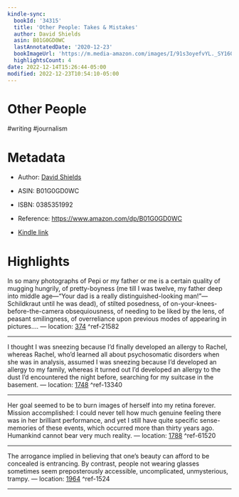 ```yaml
---
kindle-sync:
  bookId: '34315'
  title: 'Other People: Takes & Mistakes'
  author: David Shields
  asin: B01G0GD0WC
  lastAnnotatedDate: '2020-12-23'
  bookImageUrl: 'https://m.media-amazon.com/images/I/91s3oyefvYL._SY160.jpg'
  highlightsCount: 4
date: 2022-12-14T15:26:44-05:00
modified: 2022-12-23T10:54:10-05:00
---
```

# Other People

#writing #journalism 

# Metadata

* Author: [David Shields](https://www.amazon.com/David-Shields/e/B000APH64S/ref=dp_byline_cont_ebooks_1)

* ASIN: B01G0GD0WC

* ISBN: 0385351992

* Reference: <https://www.amazon.com/dp/B01G0GD0WC>

* [Kindle link](kindle://book?action=open&asin=B01G0GD0WC)

# Highlights

In so many photographs of Pepi or my father or me is a certain quality of mugging hungrily, of pretty-boyness (me till I was twelve, my father deep into middle age—“Your dad is a really distinguished-looking man!”—Schildkraut until he was dead), of stilted posedness, of on-your-knees-before-the-camera obsequiousness, of needing to be liked by the lens, of peasant smilingness, of overreliance upon previous modes of appearing in pictures…. — location: [374](kindle://book?action=open&asin=B01G0GD0WC&location=374) ^ref-21582

---

I thought I was sneezing because I’d finally developed an allergy to Rachel, whereas Rachel, who’d learned all about psychosomatic disorders when she was in analysis, assumed I was sneezing because I’d developed an allergy to my family, whereas it turned out I’d developed an allergy to the dust I’d encountered the night before, searching for my suitcase in the basement. — location: [1748](kindle://book?action=open&asin=B01G0GD0WC&location=1748) ^ref-13340

---

Her goal seemed to be to burn images of herself into my retina forever. Mission accomplished: I could never tell how much genuine feeling there was in her brilliant performance, and yet I still have quite specific sense-memories of these events, which occurred more than thirty years ago. Humankind cannot bear very much reality. — location: [1788](kindle://book?action=open&asin=B01G0GD0WC&location=1788) ^ref-61520

---

The arrogance implied in believing that one’s beauty can afford to be concealed is entrancing. By contrast, people not wearing glasses sometimes seem preposterously accessible, uncomplicated, unmysterious, trampy. — location: [1964](kindle://book?action=open&asin=B01G0GD0WC&location=1964) ^ref-1524

---
